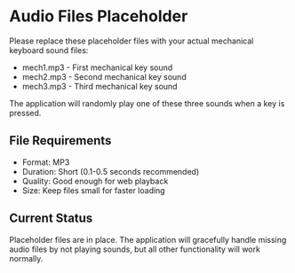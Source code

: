 # Audio Files Placeholder

Please replace these placeholder files with your actual mechanical keyboard sound files:

- mech1.mp3 - First mechanical key sound
- mech2.mp3 - Second mechanical key sound
- mech3.mp3 - Third mechanical key sound

The application will randomly play one of these three sounds when a key is pressed.

## File Requirements

- Format: MP3
- Duration: Short (0.1-0.5 seconds recommended)
- Quality: Good enough for web playback
- Size: Keep files small for faster loading

## Current Status

Placeholder files are in place. The application will gracefully handle missing audio files by not playing sounds, but all other functionality will work normally.
